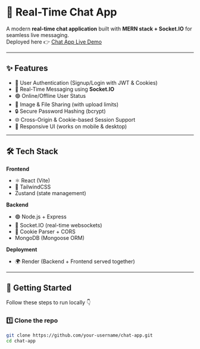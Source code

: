 # 💬 Real-Time Chat App

A modern **real-time chat application** built with **MERN stack + Socket.IO** for seamless live messaging.  
Deployed here 👉 [Chat App Live Demo](https://chat-app-full-7hhg.onrender.com/login)

---

## ✨ Features

- 🔐 User Authentication (Signup/Login with JWT & Cookies)
- 💬 Real-Time Messaging using **Socket.IO**
- 🟢 Online/Offline User Status
- 📸 Image & File Sharing (with upload limits)
- 🔒 Secure Password Hashing (bcrypt)
- 🌐 Cross-Origin & Cookie-based Session Support
- 📱 Responsive UI (works on mobile & desktop)

---

## 🛠️ Tech Stack

**Frontend**
- ⚛️ React (Vite)
- 🎨 TailwindCSS
- Zustand (state management)

**Backend**
- 🟢 Node.js + Express
- 📡 Socket.IO (real-time websockets)
- 🍪 Cookie Parser + CORS
- MongoDB (Mongoose ORM)

**Deployment**
- 🌍 Render (Backend + Frontend served together)

---

## 🚀 Getting Started

Follow these steps to run locally 👇

### 1️⃣ Clone the repo
```bash
git clone https://github.com/your-username/chat-app.git
cd chat-app
